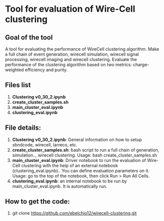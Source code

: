 # Tool for evaluation of Wire-Cell clustering


## Goal of the tool

A tool for evaluating the performance of WireCell clustering algorithm. Make a full chain of event generation, wirecell simulation, wirecell signal processing, wirecell imaging and wirecell clustering. Evaluate the performance of the clustering algorithm based on two metrics: charge-weighted efficiency and purity.

## Files list

1)	**Clustering v0_30_2.ipynb**
2)	**create_cluster_samples.sh**
3)	**main_cluster_eval.ipynb**
4)	**clustering_eval.ipynb**

## File details:

1)	**Clustering v0_30_2.ipynb**: General information on how to setup sbndcode, wirecell, larreco, etc.
2)	**create_cluster_samples.sh**: bash script to run a full chain of generation, simulation.., wirecell clustering. Usage: bash create_cluster_samples.sh 
3)	**main_cluster_eval.ipynb**: Driver notebook to run the evaluation of Wire-Cell clustering with the help of an external notebook (clustering_eval.ipynb).. You can define evaluation parameters on it. Usage: go to the top of the notebook, then click Run > Run All Cells.
4)	**clustering_eval.ipynb**: an internal notebook to be run by main_cluster_eval.ipynb. It is automatically run.

## How to get the code:

1)	git clone https://github.com/ebelchio12/wirecell-clustering.git

